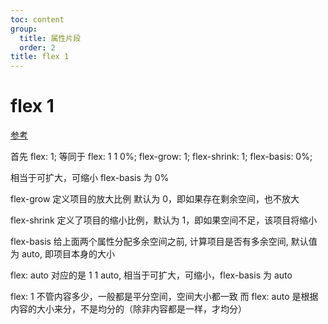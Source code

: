 ```yaml
---
toc: content
group:
  title: 属性片段
  order: 2
title: flex 1
---
```


# flex 1

<a href="https://juejin.cn/post/6971010647492395044?searchId=2023120520375076560F4741B057041E52
">参考</a>

首先 flex: 1; 等同于 flex: 1 1 0%;
flex-grow: 1; flex-shrink: 1; flex-basis: 0%;

相当于可扩大，可缩小 flex-basis 为 0%

flex-grow 定义项目的放大比例 默认为 0，即如果存在剩余空间，也不放大

flex-shrink 定义了项目的缩小比例，默认为 1，即如果空间不足，该项目将缩小

flex-basis 给上面两个属性分配多余空间之前, 计算项目是否有多余空间, 默认值为 auto, 即项目本身的大小

flex: auto 对应的是 1 1 auto, 相当于可扩大，可缩小，flex-basis 为 auto

flex: 1 不管内容多少，一般都是平分空间，空间大小都一致
而 flex: auto 是根据内容的大小来分，不是均分的（除非内容都是一样，才均分）
